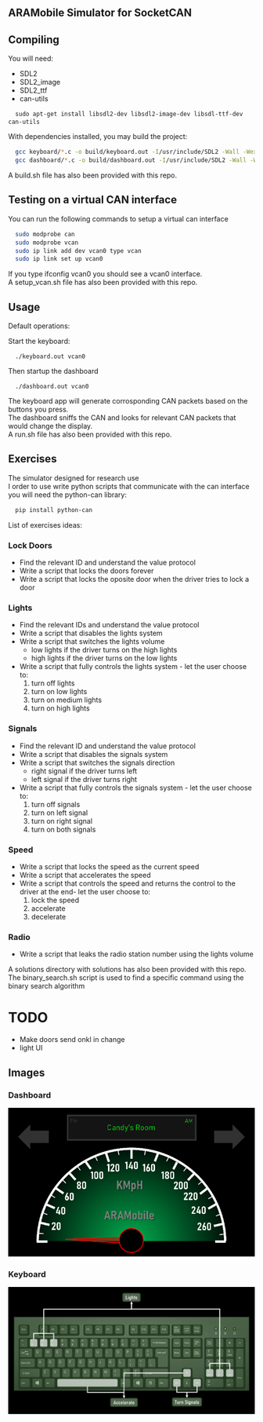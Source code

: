 ARAMobile Simulator for SocketCAN
------------------------------------------

Compiling
---------
You will need:
* SDL2
* SDL2_image
* SDL2_ttf
* can-utils

```
  sudo apt-get install libsdl2-dev libsdl2-image-dev libsdl-ttf-dev can-utils  
```

With dependencies installed, you may build the project:

```bash
  gcc keyboard/*.c -o build/keyboard.out -I/usr/include/SDL2 -Wall -Wextra -lSDL2 -lSDL2_image -lSDL2_ttf
  gcc dashboard/*.c -o build/dashboard.out -I/usr/include/SDL2 -Wall -Wextra -lSDL2 -lSDL2_image -lSDL2_ttf
```

A build.sh file has also been provided with this repo.

Testing on a virtual CAN interface
----------------------------------
You can run the following commands to setup a virtual can interface

```bash
  sudo modprobe can
  sudo modprobe vcan
  sudo ip link add dev vcan0 type vcan
  sudo ip link set up vcan0
```

If you type ifconfig vcan0 you should see a vcan0 interface.  
A setup_vcan.sh file has also been provided with this repo.

Usage
-----
Default operations:

Start the keyboard:

```
  ./keyboard.out vcan0
```

Then startup the dashboard

```
  ./dashboard.out vcan0
```

The keyboard app will generate corrosponding CAN packets based on the buttons you press.  
The dashboard sniffs the CAN and looks for relevant CAN packets that would change the display.  
A run.sh file has also been provided with this repo.

Exercises
---------
The simulator designed for research use  
I order to use write python scripts that communicate with the can interface you will need the python-can library:

```bash
  pip install python-can
```

List of exercises ideas:

### Lock Doors
- Find the relevant ID and understand the value protocol
- Write a script that locks the doors forever
- Write a script that locks the oposite door when the driver tries to lock a door

### Lights
  - Find the relevant IDs and understand the value protocol
  - Write a script that disables the lights system
  - Write a script that switches the lights volume
    - low lights if the driver turns on the high lights
    - high lights if the driver turns on the low lights 
  - Write a script that fully controls the lights system - let the user choose to:
    1. turn off lights
    2. turn on low lights
    3. turn on medium lights
    4. turn on high lights

### Signals
- Find the relevant ID and understand the value protocol
- Write a script that disables the signals system
- Write a script that switches the signals direction
  - right signal if the driver turns left
  - left signal if the driver turns right
- Write a script that fully controls the signals system - let the user choose to:
  1. turn off signals
  2. turn on left signal
  3. turn on right signal
  4. turn on both signals

### Speed
- Write a script that locks the speed as the current speed
- Write a script that accelerates the speed
- Write a script that controls the speed and returns the control to the driver at the end- let the user choose to: 
  1. lock the speed
  2. accelerate
  3. decelerate

### Radio
  - Write a script that leaks the radio station number using the lights volume

A solutions directory with solutions has also been provided with this repo.  
The binary_search.sh script is used to find a specific command using the binary search algorithm

# TODO
- Make doors send onkl in change
- light UI

Images
------

### Dashboard

![](./data/dashboard_tutorial.png)

### Keyboard

![](./data/keyboard_tutorial.png)

